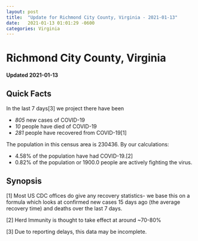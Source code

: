 ```yaml
---
layout: post
title:  "Update for Richmond City County, Virginia - 2021-01-13"
date:   2021-01-13 01:01:29 -0600
categories: Virginia
---
```


# Richmond City County, Virginia
#### Updated 2021-01-13

## Quick Facts

In the last 7 days[3] we project there have been
- *805* new cases of COVID-19
- *10* people have died of COVID-19
- *281* people have recovered from COVID-19[1]

The population in this census area is 230436. By our calculations:
- 4.58% of the population have had COVID-19.[2]
- 0.82% of the population or 1900.0 people are actively fighting the virus.

## Synopsis




[1] Most US CDC offices do give any recovery statistics- we base this on a formula which looks at confirmed new cases
15 days ago (the average recovery time) and deaths over the last 7 days.

[2] Herd Immunity is thought to take effect at around ~70-80%

[3] Due to reporting delays, this data may be incomplete.
 
    